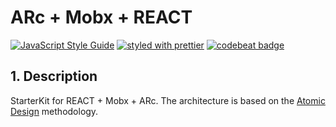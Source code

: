 # ARc + Mobx + REACT

[![JavaScript Style Guide](https://img.shields.io/badge/code_style-standard-brightgreen.svg)](https://standardjs.com)
[![styled with prettier](https://img.shields.io/badge/styled_with-prettier-ff69b4.svg)](https://github.com/prettier/prettier)
[![codebeat badge](https://codebeat.co/badges/cabb40f5-a8c4-42dd-b4a5-72bbbeeefb64)](https://codebeat.co/projects/github-com-ghalex-arc-starter-kit-master)

## 1. Description

StarterKit for REACT + Mobx + ARc. The architecture is based on the [Atomic Design](http://bradfrost.com/blog/post/atomic-web-design/) methodology.
